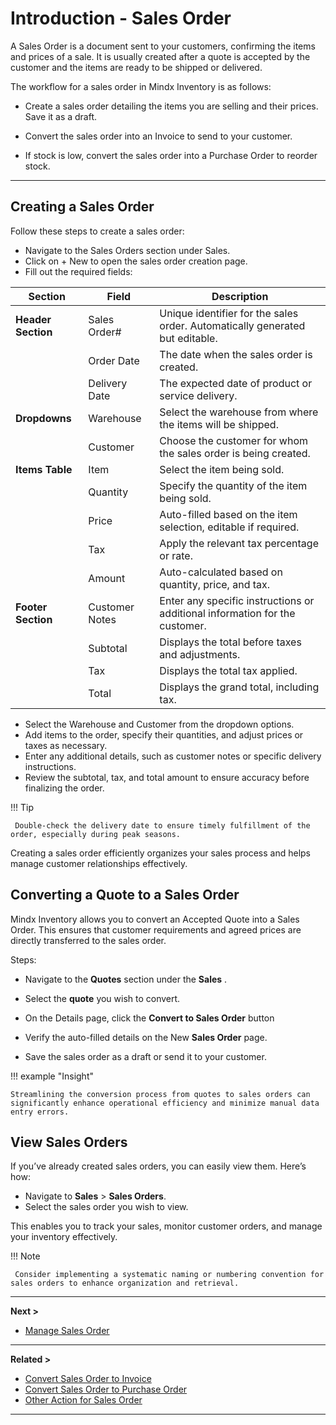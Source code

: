 # **Introduction - Sales Order**

A Sales Order is a document sent to your customers, confirming the items and prices of a sale. It is usually created after a quote is accepted by the customer and the items are ready to be shipped or delivered.

The workflow for a sales order in Mindx Inventory is as follows:

- Create a sales order detailing the items you are selling and their prices. Save it as a draft.

- Convert the sales order into an Invoice to send to your customer.

- If stock is low, convert the sales order into a Purchase Order to reorder stock.

---

## **Creating a Sales Order**

Follow these steps to create a sales order:

- Navigate to the Sales Orders section under Sales.
- Click on + New to open the sales order creation page.
- Fill out the required fields:

| **Section**        | **Field**      | **Description**                                                              |
| ------------------ | -------------- | ---------------------------------------------------------------------------- |
| **Header Section** | Sales Order#   | Unique identifier for the sales order. Automatically generated but editable. |
|                    | Order Date     | The date when the sales order is created.                                    |
|                    | Delivery Date  | The expected date of product or service delivery.                            |
| **Dropdowns**      | Warehouse      | Select the warehouse from where the items will be shipped.                   |
|                    | Customer       | Choose the customer for whom the sales order is being created.               |
| **Items Table**    | Item           | Select the item being sold.                                                  |
|                    | Quantity       | Specify the quantity of the item being sold.                                 |
|                    | Price          | Auto-filled based on the item selection, editable if required.               |
|                    | Tax            | Apply the relevant tax percentage or rate.                                   |
|                    | Amount         | Auto-calculated based on quantity, price, and tax.                           |
| **Footer Section** | Customer Notes | Enter any specific instructions or additional information for the customer.  |
|                    | Subtotal       | Displays the total before taxes and adjustments.                             |
|                    | Tax            | Displays the total tax applied.                                              |
|                    | Total          | Displays the grand total, including tax.                                     |

- Select the Warehouse and Customer from the dropdown options.
- Add items to the order, specify their quantities, and adjust prices or taxes as necessary.
- Enter any additional details, such as customer notes or specific delivery instructions.
- Review the subtotal, tax, and total amount to ensure accuracy before finalizing the order.

!!! Tip

     Double-check the delivery date to ensure timely fulfillment of the order, especially during peak seasons.

Creating a sales order efficiently organizes your sales process and helps manage customer relationships effectively.

## **Converting a Quote to a Sales Order**

Mindx Inventory allows you to convert an Accepted Quote into a Sales Order. This ensures that customer requirements and agreed prices are directly transferred to the sales order.

Steps:

- Navigate to the **Quotes** section under the **Sales** .

- Select the **quote** you wish to convert.

- On the Details page, click the **Convert to Sales Order** button

- Verify the auto-filled details on the New **Sales Order** page.

- Save the sales order as a draft or send it to your customer.

!!! example "Insight"

    Streamlining the conversion process from quotes to sales orders can significantly enhance operational efficiency and minimize manual data entry errors.

## **View Sales Orders**

If you’ve already created sales orders, you can easily view them. Here’s how:

- Navigate to **Sales** > **Sales Orders**.
- Select the sales order you wish to view.

This enables you to track your sales, monitor customer orders, and manage your inventory effectively.

!!! Note

     Consider implementing a systematic naming or numbering convention for sales orders to enhance organization and retrieval.

---

**Next >**

- [Manage Sales Order](manage-so.md)

---

**Related >**

- [Convert Sales Order to Invoice](convert-to-invoice.md)
- [Convert Sales Order to Purchase Order](convert-to-po.md)
- [Other Action for Sales Order](other-actions.md)

---
